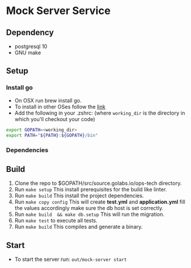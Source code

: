 # Mock Server Service

## Dependency 
- postgresql 10
- GNU make

## Setup

### Install go

- On OSX run brew install go.
- To install in other OSes follow the [link](https://golang.org/doc/install)
- Add the following in your .zshrc: (where `working_dir` is the directory in which you'll checkout your code)
```bash
export GOPATH=<working_dir>
export PATH="${PATH}:${GOPATH}/bin" 
```

### Dependencies

## Build

1. Clone the repo to $GOPATH/src/source.golabs.io/ops-tech directory.
2. Run `make setup` This install prerequisites for the build like linter.
3. Run `make build` This install the project dependencies.
4. Run `make copy config` This will create **test.yml** and **application.yml** fill the values accordingly make sure the db host is set correctly.
5. Run `make build  && make db.setup` This will run the migration.
6. Run `make test` to execute all tests.
7. Run `make build` This compiles and generate a binary.

## Start

- To start the server run: `out/mock-server start`
